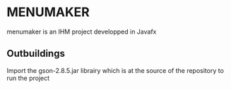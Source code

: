 # MENUMAKER
menumaker is an IHM project developped in Javafx


## Outbuildings
Import the gson-2.8.5.jar librairy which is at the source of the repository to run the project
